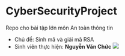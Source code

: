# CyberSecurityProject
Repo cho bài tập lớn môn An toàn thông tin
- Chủ đề: Sinh mã và giải mã RSA
- Sinh viên thực hiện: __Nguyễn Văn Chức__
![](https://www.google.com/imgres?imgurl=https%3A%2F%2Fmayanhxachtaynhat.com%2Fwp-content%2Fuploads%2F2018%2F12%2Flay-net-01.png&imgrefurl=https%3A%2F%2Fmayanhxachtaynhat.com%2Fcach-lay-net-tay-chuan-goc-anh-dep-sieu-net-khi-chup-phong-canh%2F&tbnid=Zk_pLrnN7LLbHM&vet=12ahUKEwiRnJvDssTpAhUoHKYKHXXmBMkQMygSegUIARCIAg..i&docid=VP1k0jmDTXhF1M&w=500&h=340&q=%E1%BA%A3nh&ved=2ahUKEwiRnJvDssTpAhUoHKYKHXXmBMkQMygSegUIARCIAg) 
